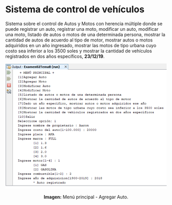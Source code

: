 # Sistema de control de vehículos
Sistema sobre el control de Autos y Motos con herencia múltiple donde se puede registrar un auto, registrar una moto, modificar un auto, modificar una moto, listado de autos o motos de una determinada persona, mostrar la cantidad de autos de acuerdo al tipo de motor, mostrar autos o motos adquiridos en un año ingresado, mostrar las motos de tipo urbana cuyo costo sea inferior a los 3500 soles y mostrar la cantidad de vehículos registrados en dos años específicos, **23/12/19**.

<div align="center">
<img src="src/media/menu-principal.png">
<p><strong>Imagen:</strong> Menú principal - Agregar Auto.</p>
</div>
